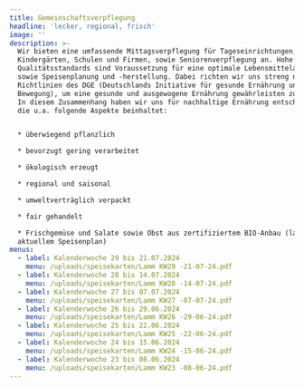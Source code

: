 ```yaml
---
title: Gemeinschaftsverpflegung
headline: 'lecker, regional, frisch'
image: ''
description: >-
  Wir bieten eine umfassende Mittagsverpflegung für Tageseinrichtungen,
  Kindergärten, Schulen und Firmen, sowie Seniorenverpflegung an. Hohe
  Qualitätsstandards sind Voraussetzung für eine optimale Lebensmittelauswahl
  sowie Speisenplanung und -herstellung. Dabei richten wir uns streng nach den
  Richtlinien des DGE (Deutschlands Initiative für gesunde Ernährung und mehr
  Bewegung), um eine gesunde und ausgewogene Ernährung gewährleisten zu können.
  In diesem Zusammenhang haben wir uns für nachhaltige Ernährung entschieden,
  die u.a. folgende Aspekte beinhaltet:


  * überwiegend pflanzlich

  * bevorzugt gering verarbeitet

  * ökologisch erzeugt

  * regional und saisonal

  * umweltverträglich verpackt

  * fair gehandelt

  * Frischgemüse und Salate sowie Obst aus zertifiziertem BIO-Anbau (laut
  aktuellem Speisenplan)
menus:
  - label: Kalenderwoche 29 bis 21.07.2024
    menu: /uploads/speisekarten/Lamm KW29 -21-07-24.pdf
  - label: Kalenderwoche 28 bis 14.07.2024
    menu: /uploads/speisekarten/Lamm KW28 -14-07-24.pdf
  - label: Kalenderwoche 27 bis 07.07.2024
    menu: /uploads/speisekarten/Lamm KW27 -07-07-24.pdf
  - label: Kalenderwoche 26 bis 29.06.2024
    menu: /uploads/speisekarten/Lamm KW26 -29-06-24.pdf
  - label: Kalenderwoche 25 bis 22.06.2024
    menu: /uploads/speisekarten/Lamm KW25 -22-06-24.pdf
  - label: Kalenderwoche 24 bis 15.06.2024
    menu: /uploads/speisekarten/Lamm KW24 -15-06-24.pdf
  - label: Kalenderwoche 23 bis 08.06.2024
    menu: /uploads/speisekarten/Lamm KW23 -08-06-24.pdf
---
```


